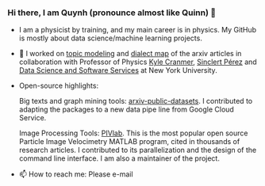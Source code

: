 ### Hi there, I am Quynh (pronounce almost like Quinn) 👋
- I am a physicist by training, and my main career is in physics. My GitHub is mostly about data science/machine learning projects.
- 🔭 I worked on [topic modeling](https://github.com/quynhneo/detm-arxiv) and [dialect map](https://github.com/ds3-nyu-archive/ds-dialect-map) of the arxiv articles in collaboration with Professor of Physics [Kyle Cranmer](https://as.nyu.edu/content/nyu-as/as/faculty/kyle-s-cranmer.html), [Sinclert Pérez](https://github.com/Sinclert) and [Data Science and Software Services](https://github.com/ds3-nyu-archive) at New York University.
- Open-source highlights: 
 
  Big texts and graph mining tools: [arxiv-public-datasets](https://github.com/mattbierbaum/arxiv-public-datasets). I contributed to adapting the packages to a new data pipe line from Google Cloud Service. 

  Image Processing Tools: [PIVlab](https://github.com/Shrediquette/PIVlab). This is the most popular open source Particle Image Velocimetry MATLAB program, cited in thousands of research articles. I contributed to its parallelization and the design of the command line interface. I am also a maintainer of the project.  
- 📫 How to reach me: Please e-mail
<!--
**quynhneo/quynhneo** is a ✨ _special_ ✨ repository because its `README.md` (this file) appears on your GitHub profile.

Here are some ideas to get you started:

- 🔭 I’m currently working on ...
- 🌱 I’m currently learning ...
- 👯 I’m looking to collaborate on ...
- 🤔 I’m looking for help with ...
- 💬 Ask me about ...
- 📫 How to reach me: ...
- 😄 Pronouns: ...
- ⚡ Fun fact: ...
-->
